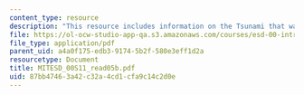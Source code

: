 ```yaml
---
content_type: resource
description: "This resource includes information on the Tsunami that wasn\u2019t."
file: https://ol-ocw-studio-app-qa.s3.amazonaws.com/courses/esd-00-introduction-to-engineering-systems-spring-2011/87bb47463a42c32a4cd1cfa9c14c2d0e_MITESD_00S11_read05b.pdf
file_type: application/pdf
parent_uid: a4a0f175-edb3-9174-5b2f-580e3eff1d2a
resourcetype: Document
title: MITESD_00S11_read05b.pdf
uid: 87bb4746-3a42-c32a-4cd1-cfa9c14c2d0e
---
```

